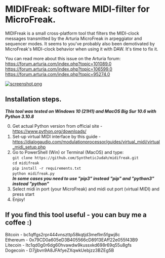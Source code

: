 # MIDIFreak: software MIDI-filter for MicroFreak.

MIDIFreak is a small cross-platform tool that filters the MIDI-clock messages transmitted by the Arturia MicroFreak in arpeggiator and sequencer modes. It seems to you've probably also been demotivated by MicroFreak's MIDI-clock behavior when using it with DAW. It's time to fix it.

You can read more about this issue on the Arturia forum:<br />
https://forum.arturia.com/index.php?topic=101089.0<br />
https://forum.arturia.com/index.php?topic=106599.0<br />
https://forum.arturia.com/index.php?topic=95274.0<br />

[![screenshot.png](https://i.postimg.cc/W1J8gpCT/screenshot.png)](https://postimg.cc/RW4wzmvD)

## Installation steps.
***This tool was tested on Windows 10 (21H1) and MacOS Big Sur 10.6 with Python 3.10.8***

0. Get actual Python version from official site - <br />https://www.python.org/downloads/ <br />
1. Set-up virtual MIDI interface by this guide - <br />https://dialogaudio.com/modulationprocessor/guides/virtual_midi/virtual_midi_setup.php <br />
2. Go to PowerShell (Win) or Terminal (MacOS) and type: <br />
	`git clone https://github.com/SyntheticJudah/midifreak.git`<br />
	`cd midifreak`<br />
	`pip install -r requirements.txt`<br />
	`python midifreak.py`<br />
	***In some cases you need to use "pip3" instead "pip" and "python3" instead "python"*** <br />
3. Select midi in port (your MicroFreak) and midi out port (virtual MIDI) and press start <br />
4. Enjoy! <br />

## If you find this tool useful - you can buy me a coffee :)

Bitcoin - bc1qffgs2rpr444vnszttp58kqtjd3meflm5fgwj8c<br />
Ethereum - 0x79CD0a605eD3B405566cD8913EAff22e055f43B9<br />
Litecoin - ltc1qd0g0r6dg60hvawdw9kussxkd698r69q55u8gfs<br />
Dogecoin - D7jjbvn9A8JFAfyeZXqwkUebjzz3BZEg5B<br />



